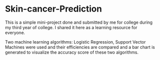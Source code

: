 # Skin-cancer-Prediction
This is a simple mini-project done and submitted by me for college during my third year of college. I shared it here as a learning resource for everyone.

Two machine learning algorithms: Logistic Regression, Support Vector Machines were used and their efficiencies are compared and a bar chart is generated to visualize the accuracy score of these two algorithms.

